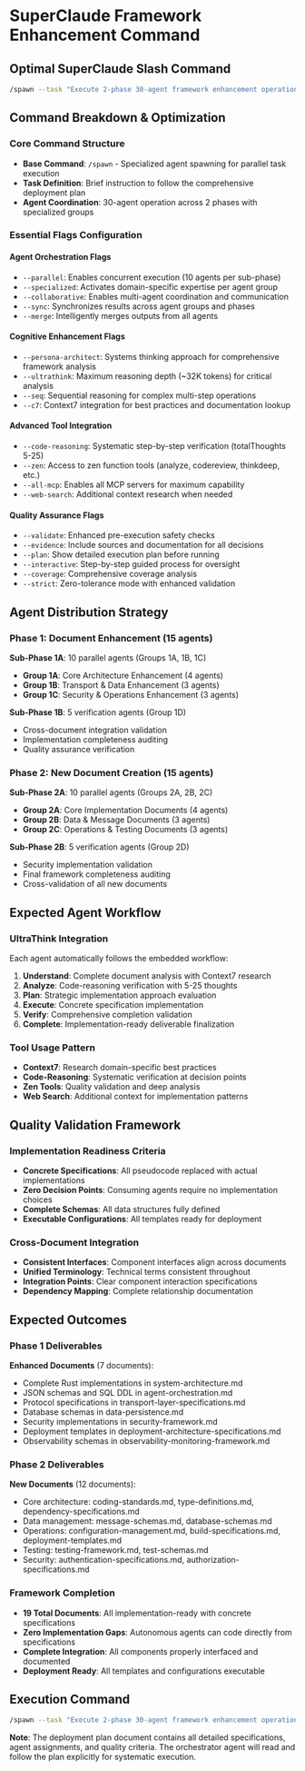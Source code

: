 # SuperClaude Framework Enhancement Command

## Optimal SuperClaude Slash Command

```bash
/spawn --task "Execute 2-phase 30-agent framework enhancement operation following Framework_Enhancement_Deployment_Plan.md" --parallel --specialized --collaborative --sync --merge --persona-architect --seq --c7 --code-reasoning --zen --ultrathink --validate --evidence --plan --interactive --coverage --strict --all-mcp --web-search
```

## Command Breakdown & Optimization

### Core Command Structure
- **Base Command**: `/spawn` - Specialized agent spawning for parallel task execution
- **Task Definition**: Brief instruction to follow the comprehensive deployment plan
- **Agent Coordination**: 30-agent operation across 2 phases with specialized groups

### Essential Flags Configuration

#### **Agent Orchestration Flags**
- `--parallel`: Enables concurrent execution (10 agents per sub-phase)
- `--specialized`: Activates domain-specific expertise per agent group
- `--collaborative`: Enables multi-agent coordination and communication
- `--sync`: Synchronizes results across agent groups and phases
- `--merge`: Intelligently merges outputs from all agents

#### **Cognitive Enhancement Flags**
- `--persona-architect`: Systems thinking approach for comprehensive framework analysis
- `--ultrathink`: Maximum reasoning depth (~32K tokens) for critical analysis
- `--seq`: Sequential reasoning for complex multi-step operations
- `--c7`: Context7 integration for best practices and documentation lookup

#### **Advanced Tool Integration**
- `--code-reasoning`: Systematic step-by-step verification (totalThoughts 5-25)
- `--zen`: Access to zen function tools (analyze, codereview, thinkdeep, etc.)
- `--all-mcp`: Enables all MCP servers for maximum capability
- `--web-search`: Additional context research when needed

#### **Quality Assurance Flags**
- `--validate`: Enhanced pre-execution safety checks
- `--evidence`: Include sources and documentation for all decisions
- `--plan`: Show detailed execution plan before running
- `--interactive`: Step-by-step guided process for oversight
- `--coverage`: Comprehensive coverage analysis
- `--strict`: Zero-tolerance mode with enhanced validation

## Agent Distribution Strategy

### Phase 1: Document Enhancement (15 agents)
**Sub-Phase 1A**: 10 parallel agents (Groups 1A, 1B, 1C)
- **Group 1A**: Core Architecture Enhancement (4 agents)
- **Group 1B**: Transport & Data Enhancement (3 agents)  
- **Group 1C**: Security & Operations Enhancement (3 agents)

**Sub-Phase 1B**: 5 verification agents (Group 1D)
- Cross-document integration validation
- Implementation completeness auditing
- Quality assurance verification

### Phase 2: New Document Creation (15 agents)
**Sub-Phase 2A**: 10 parallel agents (Groups 2A, 2B, 2C)
- **Group 2A**: Core Implementation Documents (4 agents)
- **Group 2B**: Data & Message Documents (3 agents)
- **Group 2C**: Operations & Testing Documents (3 agents)

**Sub-Phase 2B**: 5 verification agents (Group 2D)
- Security implementation validation
- Final framework completeness auditing
- Cross-validation of all new documents

## Expected Agent Workflow

### UltraThink Integration
Each agent automatically follows the embedded workflow:
1. **Understand**: Complete document analysis with Context7 research
2. **Analyze**: Code-reasoning verification with 5-25 thoughts
3. **Plan**: Strategic implementation approach evaluation
4. **Execute**: Concrete specification implementation
5. **Verify**: Comprehensive completion validation
6. **Complete**: Implementation-ready deliverable finalization

### Tool Usage Pattern
- **Context7**: Research domain-specific best practices
- **Code-Reasoning**: Systematic verification at decision points
- **Zen Tools**: Quality validation and deep analysis
- **Web Search**: Additional context for implementation patterns

## Quality Validation Framework

### Implementation Readiness Criteria
- **Concrete Specifications**: All pseudocode replaced with actual implementations
- **Zero Decision Points**: Consuming agents require no implementation choices
- **Complete Schemas**: All data structures fully defined
- **Executable Configurations**: All templates ready for deployment

### Cross-Document Integration
- **Consistent Interfaces**: Component interfaces align across documents
- **Unified Terminology**: Technical terms consistent throughout
- **Integration Points**: Clear component interaction specifications
- **Dependency Mapping**: Complete relationship documentation

## Expected Outcomes

### Phase 1 Deliverables
**Enhanced Documents** (7 documents):
- Complete Rust implementations in system-architecture.md
- JSON schemas and SQL DDL in agent-orchestration.md
- Protocol specifications in transport-layer-specifications.md
- Database schemas in data-persistence.md
- Security implementations in security-framework.md
- Deployment templates in deployment-architecture-specifications.md
- Observability schemas in observability-monitoring-framework.md

### Phase 2 Deliverables
**New Documents** (12 documents):
- Core architecture: coding-standards.md, type-definitions.md, dependency-specifications.md
- Data management: message-schemas.md, database-schemas.md
- Operations: configuration-management.md, build-specifications.md, deployment-templates.md
- Testing: testing-framework.md, test-schemas.md
- Security: authentication-specifications.md, authorization-specifications.md

### Framework Completion
- **19 Total Documents**: All implementation-ready with concrete specifications
- **Zero Implementation Gaps**: Autonomous agents can code directly from specifications
- **Complete Integration**: All components properly interfaced and documented
- **Deployment Ready**: All templates and configurations executable

## Execution Command

```bash
/spawn --task "Execute 2-phase 30-agent framework enhancement operation following Framework_Enhancement_Deployment_Plan.md" --parallel --specialized --collaborative --sync --merge --persona-architect --seq --c7 --code-reasoning --zen --ultrathink --validate --evidence --plan --interactive --coverage --strict --all-mcp --web-search
```

**Note**: The deployment plan document contains all detailed specifications, agent assignments, and quality criteria. The orchestrator agent will read and follow the plan explicitly for systematic execution.
